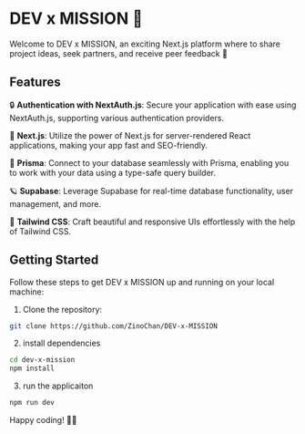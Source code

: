 # DEV x MISSION 🚀

Welcome to DEV x MISSION, an exciting Next.js  platform where to share project ideas, seek partners, and receive peer feedback 🌟

## Features

🔒 **Authentication with NextAuth.js**: Secure your application with ease using NextAuth.js, supporting various authentication providers.

🚀 **Next.js**: Utilize the power of Next.js for server-rendered React applications, making your app fast and SEO-friendly.

💎 **Prisma**: Connect to your database seamlessly with Prisma, enabling you to work with your data using a type-safe query builder.

🪐 **Supabase**: Leverage Supabase for real-time database functionality, user management, and more.

🎨 **Tailwind CSS**: Craft beautiful and responsive UIs effortlessly with the help of Tailwind CSS.

## Getting Started

Follow these steps to get DEV x MISSION up and running on your local machine:

1. Clone the repository:
```bash
git clone https://github.com/ZinoChan/DEV-x-MISSION
```

2. install dependencies
```bash
cd dev-x-mission
npm install
```

3. run the applicaiton
```bash
npm run dev
```

Happy coding! 🚀✨

